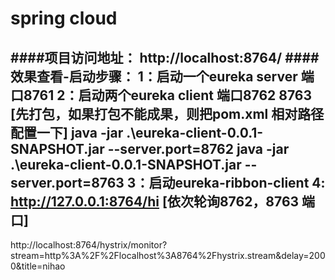 # spring cloud
####项目访问地址：
http://localhost:8764/
####效果查看-启动步骤：
1：启动一个eureka server 端口8761
2：启动两个eureka client 端口8762 8763  [先打包，如果打包不能成果，则把pom.xml 相对路径配置一下]
   java -jar .\eureka-client-0.0.1-SNAPSHOT.jar --server.port=8762
   java -jar .\eureka-client-0.0.1-SNAPSHOT.jar --server.port=8763
3：启动eureka-ribbon-client
4: http://127.0.0.1:8764/hi [依次轮询8762，8763 端口] 
-----------------------------------------------------------------
http://localhost:8764/hystrix/monitor?stream=http%3A%2F%2Flocalhost%3A8764%2Fhystrix.stream&delay=2000&title=nihao
